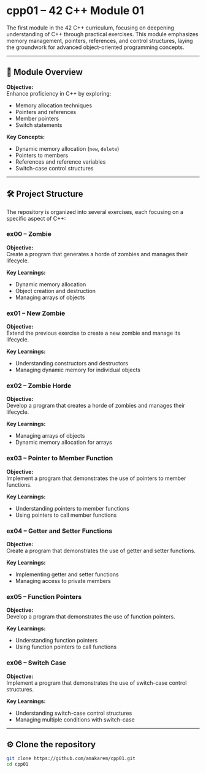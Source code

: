 # cpp01 – 42 C++ Module 01

The first module in the 42 C++ curriculum, focusing on deepening understanding of C++ through practical exercises. This module emphasizes memory management, pointers, references, and control structures, laying the groundwork for advanced object-oriented programming concepts.

---

## 📘 Module Overview

**Objective:**  
Enhance proficiency in C++ by exploring:

- Memory allocation techniques
- Pointers and references
- Member pointers
- Switch statements

**Key Concepts:**

- Dynamic memory allocation (`new`, `delete`)
- Pointers to members
- References and reference variables
- Switch-case control structures

---

## 🛠️ Project Structure

The repository is organized into several exercises, each focusing on a specific aspect of C++:

### ex00 – Zombie

**Objective:**  
Create a program that generates a horde of zombies and manages their lifecycle.

**Key Learnings:**

- Dynamic memory allocation
- Object creation and destruction
- Managing arrays of objects

### ex01 – New Zombie

**Objective:**  
Extend the previous exercise to create a new zombie and manage its lifecycle.

**Key Learnings:**

- Understanding constructors and destructors
- Managing dynamic memory for individual objects

### ex02 – Zombie Horde

**Objective:**  
Develop a program that creates a horde of zombies and manages their lifecycle.

**Key Learnings:**

- Managing arrays of objects
- Dynamic memory allocation for arrays

### ex03 – Pointer to Member Function

**Objective:**  
Implement a program that demonstrates the use of pointers to member functions.

**Key Learnings:**

- Understanding pointers to member functions
- Using pointers to call member functions

### ex04 – Getter and Setter Functions

**Objective:**  
Create a program that demonstrates the use of getter and setter functions.

**Key Learnings:**

- Implementing getter and setter functions
- Managing access to private members

### ex05 – Function Pointers

**Objective:**  
Develop a program that demonstrates the use of function pointers.

**Key Learnings:**

- Understanding function pointers
- Using function pointers to call functions

### ex06 – Switch Case

**Objective:**  
Implement a program that demonstrates the use of switch-case control structures.

**Key Learnings:**

- Understanding switch-case control structures
- Managing multiple conditions with switch-case

---

## ⚙️ Clone the repository

   ```bash
   git clone https://github.com/amakarem/cpp01.git
   cd cpp01
  ```
